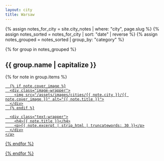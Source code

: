 ```yaml
---
layout: city
title: Warsaw
---
```

<main class="page-wrapper city-page">
  <article>
<section>
  {% assign notes_for_city = site.city_notes | where: "city", page.slug %}
  {% assign notes_sorted = notes_for_city | sort: "date" | reverse %}
  {% assign notes_grouped = notes_sorted | group_by: "category" %}

  {% for group in notes_grouped %}
    <h2>{{ group.name | capitalize }}</h2>

<div class="city-note-grid">
  {% for note in group.items %}
    <a href="{{ note.url }}" class="city-note-card {% unless note.cover_image %}no-image{% endunless %}">
      
      {% if note.cover_image %}
      <div class="image-wrapper">
        <img src="/assets/images/cities/{{ note.city }}/{{ note.cover_image }}" alt="{{ note.title }}">
      </div>
      {% endif %}

      <div class="text-wrapper">
        <h4>{{ note.title }}</h4>
        <p>{{ note.excerpt | strip_html | truncatewords: 30 }}</p>
      </div>
    </a>
  {% endfor %}
</div>

  {% endfor %}
</section>

  </article>
</main>
